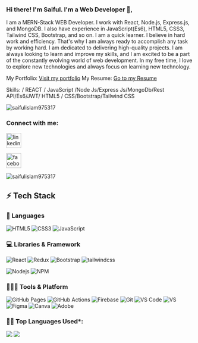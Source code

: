 ### Hi there! I'm Saiful. I'm a Web Developer 👋,  


I am a MERN-Stack WEB Developer. I work with React, Node.js, Express.js, and MongoDB. I also have experience in JavaScript(Es6), HTML5, CSS3, Tailwind CSS, Bootstrap, and so on. I am a quick learner. I believe in hard work and efficiency. That's why I am always ready to accomplish any task by working hard. I am dedicated to delivering high-quality projects. I am always looking to learn and improve my skills, and I am excited to be a part of the constantly evolving world of web development. In my free time, I love to explore new technologies and always focus on learning new technology. 

My Portfolio: <a href="https://saiful-islam-raju.netlify.app/"  target="_blank">Visit my portfolio</a>
My Resume: <a href="https://drive.google.com/file/d/1hoXwU1kPlqaHctvoHdRt9JNX6HQ3yuKu/view?usp=sharing" target="_blank">Go to my Resume</a>

Skills:   / REACT / JavaScript /Node Js/Express Js/MongoDb/Rest API/Es6/JWT/ HTML5 / CSS/Bootstrap/Tailwind CSS

<p align="left"> <img src="https://komarev.com/ghpvc/?username=saifulislam975317&label=Profile%20views&color=0e75b6&style=flat" alt="saifulislam975317" /> </p>

<h3 align="left">Connect with me:</h3>

[<img src='https://cdn.jsdelivr.net/npm/simple-icons@3.0.1/icons/linkedin.svg' alt='linkedin' height='40'>](https://www.linkedin.com/in/saiful-islam-5040a8211/)  

[<img src='https://cdn.jsdelivr.net/npm/simple-icons@3.0.1/icons/facebook.svg' alt='facebook' height='40'>](https://www.facebook.com/profile.php?id=100004899585337)  
<p align="left">
</p>

<p><img align="center" src="https://github-readme-stats.vercel.app/api/top-langs?username=saifulislam975317&show_icons=true&locale=en&layout=compact" alt="saifulislam975317" /></p>

## ⚡ Tech Stack

### 🚀 Languages
![HTML5](https://img.shields.io/badge/HTML5-E34F26?style=for-the-badge&logo=html5&logoColor=white)
![CSS3](https://img.shields.io/badge/CSS3-1572B6?style=for-the-badge&logo=css3&logoColor=white)
![JavaScript](https://img.shields.io/badge/JavaScript-323330?style=for-the-badge&logo=javascript&logoColor=F7DF1E)

 
### 💻 Libraries & Framework

![React](https://img.shields.io/badge/React-20232A?style=for-the-badge&logo=react&logoColor=61DAFB)
![Redux](https://img.shields.io/badge/Redux-764abc?style=for-the-badge&logo=redux&logoColor=white)
![Bootstrap](https://img.shields.io/badge/Bootstrap-563D7C?style=for-the-badge&logo=bootstrap&logoColor=white)
![tailwindcss](https://img.shields.io/badge/tailwindcss-06b6d4?style=for-the-badge&logo=tailwindcss&logoColor=white)


![Nodejs](https://img.shields.io/badge/Node.js-339933?style=for-the-badge&logo=nodedotjs&logoColor=white)
![NPM](https://img.shields.io/badge/npm-CB3837?style=for-the-badge&logo=npm&logoColor=white)
  
### 🧑🏻‍💻 Tools & Platform

![GitHub Pages](https://img.shields.io/badge/GitHub_Pages-100000?style=for-the-badge&logo=github&logoColor=white)
![GitHub Actions](https://img.shields.io/badge/GitHub_Actions-2088FF?style=for-the-badge&logo=github-actions&logoColor=white)
![Firebase](https://img.shields.io/badge/Firebase-ffcb2b?style=for-the-badge&logo=firebase&logoColor=white)
![Git](https://img.shields.io/badge/Git-F05032?style=for-the-badge&logo=git&logoColor=white)
![VS Code](https://img.shields.io/badge/Visual_Studio_Code-0078D4?style=for-the-badge&logo=visual%20studio%20code&logoColor=white)
![VS](https://img.shields.io/badge/Visual_Studio-5C2D91?style=for-the-badge&logo=visual%20studio&logoColor=white)
![Figma](https://img.shields.io/badge/Figma-F24E1E?style=for-the-badge&logo=figma&logoColor=white)
![Canva](https://img.shields.io/badge/Canva-%2300C4CC.svg?&style=for-the-badge&logo=Canva&logoColor=white)
![Adobe](https://img.shields.io/badge/Adobe-fa0f00?style=for-the-badge&logo=firebase&logoColor=white)




 <!--   Top Languages Using -->
### 👨‍💻 Top Languages Used*:
![](https://github-profile-summary-cards.vercel.app/api/cards/repos-per-language?username=saifulislam975317&theme=nord_dark)
![](https://github-profile-summary-cards.vercel.app/api/cards/most-commit-language?username=saifulislam975317&theme=nord_dark)








